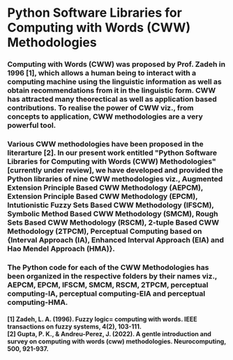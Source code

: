 <h1>Python Software Libraries for Computing with Words (CWW) Methodologies </h1>
<h3>Computing with Words (CWW) was proposed by Prof. Zadeh in 1996 [1], which allows a human being to interact with a computing machine using the linguistic information as well as obtain recommendations from it in the linguistic form. CWW has attracted many theorectical as well as application based contributions. To realise the power of CWW viz., from concepts to application, CWW methodologies are a very powerful tool.</h3>
<h3>Various CWW methodologies have been proposed in the literarture [2]. In our present work entitled "Python Software Libraries for Computing with Words (CWW) Methodologies" [currently under review], we have developed and provided the Python libraries of nine CWW methodologies viz., Augmented Extension Principle Based CWW Methodology (AEPCM), Extension Principle Based CWW Methodology (EPCM), Intutionistic Fuzzy Sets Based CWW Methodology (IFSCM), Symbolic Method Based CWW Methodology (SMCM), Rough Sets Based CWW Methodology (RSCM), 2-tuple Based CWW Methodology (2TPCM), Perceptual Computing based on {Interval Approach (IA), Enhanced Interval Approach (EIA) and Hao Mendel Approach (HMA)}.</h3>
<h3>The Python code for each of the CWW Methodologies has been organized in the respective folders by their names viz., AEPCM, EPCM, IFSCM, SMCM, RSCM, 2TPCM, perceptual computing-IA, perceptual computing-EIA and perceptual computing-HMA.</h3>


<h4>
  [1] Zadeh, L. A. (1996). Fuzzy logic= computing with words. IEEE transactions on fuzzy systems, 4(2), 103-111.<br/>
  [2] Gupta, P. K., & Andreu-Perez, J. (2022). A gentle introduction and survey on computing with words (cww) methodologies. Neurocomputing, 500, 921-937.
</h4>
